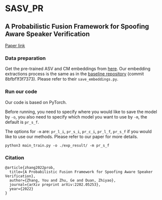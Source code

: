 # SASV_PR

## A Probabilistic Fusion Framework for Spoofing Aware Speaker Verification
[Paper link](https://arxiv.org/pdf/2202.05253.pdf)

### Data preparation
Get the pre-trained ASV and CM embeddings from [here](https://drive.google.com/drive/folders/1kn_slob4BGHPmk_O8HaAiJE5P6qqBFV7?usp=sharing).
Our embedding extractions process is the same as in the [baseline repository](https://github.com/sasv-challenge/SASVC2022_Baseline) (commit 8bfbf1f3f7373). Please refer to their `save_embeddings.py`.

### Run our code
Our code is based on PyTorch.

Before running, you need to specify where you would like to save the model by `-o`, you also need to specify which model you want to use by `-m`, the default is `pr_s_f`.

The options for `-m` are: `pr_l_i`, `pr_s_i`, `pr_c_i`, `pr_l_f`, `pr_s_f` if you would like to use our methods. Please refer to our paper for more details.

```
python3 main_train.py -o ./exp_result/ -m pr_s_f
```

### Citation
```
@article{zhang2022prob,
  title={A Probabilistic Fusion Framework for Spoofing Aware Speaker Verification},
  author={Zhang, You and Zhu, Ge and Duan, Zhiyao},
  journal={arXiv preprint arXiv:2202.05253},
  year={2022}
}
```